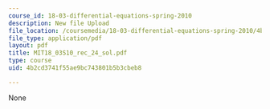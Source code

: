 ```yaml
---
course_id: 18-03-differential-equations-spring-2010
description: New file Upload
file_location: /coursemedia/18-03-differential-equations-spring-2010/4b2cd3741f55ae9bc743801b5b3cbeb8_MIT18_03S10_rec_24_sol.pdf
file_type: application/pdf
layout: pdf
title: MIT18_03S10_rec_24_sol.pdf
type: course
uid: 4b2cd3741f55ae9bc743801b5b3cbeb8

---
```

None